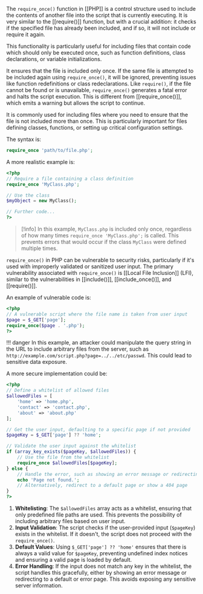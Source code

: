The `require_once()` function in [[PHP]] is a control structure used to include the contents of another file into the script that is currently executing. It is very similar to the [[require()]] function, but with a crucial addition: it checks if the specified file has already been included, and if so, it will not include or require it again. 

This functionality is particularly useful for including files that contain code which should only be executed once, such as function definitions, class declarations, or variable initializations.

It ensures that the file is included only once. If the same file is attempted to be included again using `require_once()`, it will be ignored, preventing issues like function redefinitions or class redeclarations. Like `require()`, if the file cannot be found or is unavailable, `require_once()` generates a fatal error and halts the script execution. This is different from [[require_once()]], which emits a warning but allows the script to continue.

It is commonly used for including files where you need to ensure that the file is not included more than once. This is particularly important for files defining classes, functions, or setting up critical configuration settings.

The syntax is:

```php
require_once 'path/to/file.php';
```

A more realistic example is:

```php
<?php
// Require a file containing a class definition
require_once 'MyClass.php';

// Use the class
$myObject = new MyClass();

// Further code...
?>
```

>[!info] 
>In this example, `MyClass.php` is included only once, regardless of how many times `require_once 'MyClass.php';` is called. This prevents errors that would occur if the class `MyClass` were defined multiple times.

`require_once()` in PHP can be vulnerable to security risks, particularly if it's used with improperly validated or sanitized user input. The primary vulnerability associated with `require_once()` is [[Local File Inclusion]] (LFI), similar to the vulnerabilities in [[include()]], [[include_once()]], and [[require()]].

An example of vulnerable code is:

```php
<?php
// A vulnerable script where the file name is taken from user input
$page = $_GET['page'];
require_once($page . '.php');
?>
```

!!! danger
    In this example, an attacker could manipulate the query string in the URL to include arbitrary files from the server, such as `http://example.com/script.php?page=../../etc/passwd`. This could lead to sensitive data exposure.
  
A more secure implementation could be:

```php
<?php
// Define a whitelist of allowed files
$allowedFiles = [
    'home' => 'home.php',
    'contact' => 'contact.php',
    'about' => 'about.php'
];

// Get the user input, defaulting to a specific page if not provided
$pageKey = $_GET['page'] ?? 'home';

// Validate the user input against the whitelist
if (array_key_exists($pageKey, $allowedFiles)) {
    // Use the file from the whitelist
    require_once $allowedFiles[$pageKey];
} else {
    // Handle the error, such as showing an error message or redirecting
    echo 'Page not found.';
    // Alternatively, redirect to a default page or show a 404 page
}
?>
```

1. **Whitelisting**: The `$allowedFiles` array acts as a whitelist, ensuring that only predefined file paths are used. This prevents the possibility of including arbitrary files based on user input.
2. **Input Validation**: The script checks if the user-provided input (`$pageKey`) exists in the whitelist. If it doesn't, the script does not proceed with the `require_once()`.
3. **Default Values**: Using `$_GET['page'] ?? 'home'` ensures that there is always a valid value for `$pageKey`, preventing undefined index notices and ensuring a valid page is loaded by default.
4. **Error Handling**: If the input does not match any key in the whitelist, the script handles this gracefully, either by showing an error message or redirecting to a default or error page. This avoids exposing any sensitive server information.


